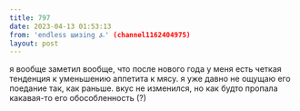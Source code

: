 ```yaml
---
title: 797
date: 2023-04-13 01:53:13
from: 'endless шизing ⍼' (channel1162404975)
layout: post
---
```


я вообще заметил вообще, что после нового года у меня есть четкая тенденция к уменьшению аппетита к мясу. я уже давно не ощущаю его поедание так, как раньше. вкус не изменился, но как будто пропала какавая-то его обособленность (?)
